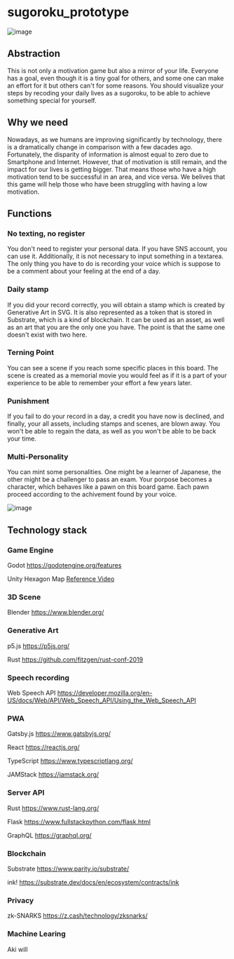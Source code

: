 # sugoroku_prototype

![image](https://user-images.githubusercontent.com/24355719/70390225-6c78b080-1a0c-11ea-81ae-07644b4b716c.png)

## Abstraction

This is not only a motivation game but also a mirror of your life. Everyone has a goal, even though it is a tiny goal for others, and some one can make an effort for it but others can't for some reasons.
You should visualize your steps by recoding your daily lives as a sugoroku, to be able to achieve something special for yourself.

## Why we need

Nowadays, as we humans are improving significantly by technology, there is a dramatically change in comparison with a few dacades ago. Fortunately, the disparity of information is almost equal to zero due to Smartphone and Internet. However, that of motivation is still remain, and the impact for our lives is getting bigger. That means those who have a high motivation tend to be successful in an area, and vice versa. We belives that this game will help those who have been struggling with having a low motivation.

## Functions

### No texting, no register

You don't need to register your personal data. If you have SNS account, you can use it.
Additionally, it is not necessary to input something in a textarea. The only thing you have to do is recording your voice which is suppose to be a comment about your feeling at the end of a day.

### Daily stamp

If you did your record correctly, you will obtain a stamp which is created by Generative Art in SVG. It is also represented as a token that is stored in Substrate, which is a kind of blockchain. It can be used as an asset, as well as an art that you are the only one you have. The point is that the same one doesn't exist with two here.

### Terning Point

You can see a scene if you reach some specific places in this board. The scene is created as a memorial movie you would feel as if it is a part of your experience to be able to remember your effort a few years later.

### Punishment

If you fail to do your record in a day, a credit you have now is declined, and finally, your all assets, including stamps and scenes, are blown away. You won't be able to regain the data, as well as you won't be able to be back your time.

### Multi-Personality
You can mint some personalities. One might be a learner of Japanese, the other might be a challenger to pass an exam. Your porpose becomes a character, which behaves like a pawn on this board game. Each pawn proceed according to the achivement found by your voice.

![image](https://user-images.githubusercontent.com/24355719/70613617-4c373480-1c4c-11ea-975b-ecb26274bfe0.png)

## Technology stack

### Game Engine

Godot
https://godotengine.org/features

Unity
Hexagon Map
[Reference Video](https://www.youtube.com/watch?v=qH7sJfYLdR4)

### 3D Scene

Blender
https://www.blender.org/


### Generative Art

p5.js
https://p5js.org/

Rust
https://github.com/fitzgen/rust-conf-2019


### Speech recording

Web Speech API
https://developer.mozilla.org/en-US/docs/Web/API/Web_Speech_API/Using_the_Web_Speech_API


### PWA

Gatsby.js
https://www.gatsbyjs.org/

React
https://reactjs.org/

TypeScript
https://www.typescriptlang.org/

JAMStack
https://jamstack.org/


### Server API

Rust
https://www.rust-lang.org/

Flask
https://www.fullstackpython.com/flask.html

GraphQL
https://graphql.org/


### Blockchain

Substrate
https://www.parity.io/substrate/

ink!
https://substrate.dev/docs/en/ecosystem/contracts/ink


### Privacy

zk-SNARKS
https://z.cash/technology/zksnarks/


### Machine Learing

Aki will
